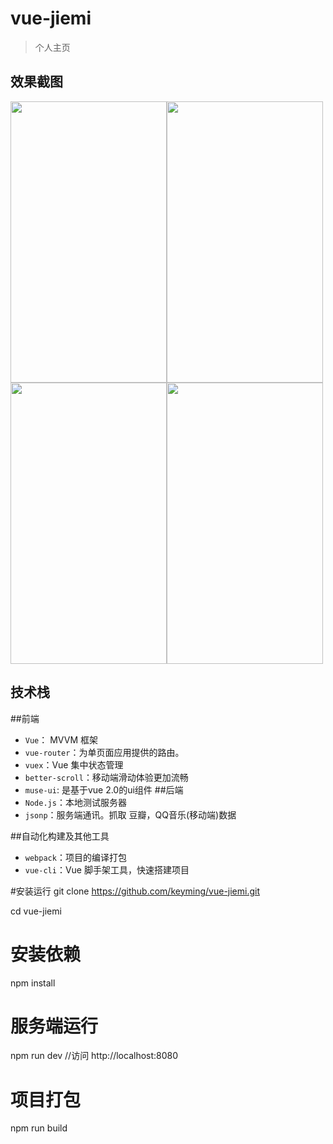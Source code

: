 # vue-jiemi

> 个人主页
## 效果截图
<img src="https://github.com/keyming/vue-jiemi/tree/master/vue-jiemi/Jiemi/img/pic1.png" width="250" height="450"><img src="https://github.com/keyming/vue-jiemi/tree/master/vue-jiemi/Jiemi/img/pic2.png" width="250" height="450">
<img src="https://github.com/keyming/vue-jiemi/tree/master/vue-jiemi/Jiemi/img/pic3.png" width="250" height="450"><img src="https://github.com/keyming/vue-jiemi/tree/master/vue-jiemi/Jiemi/img/pic4.png" width="250" height="450">
## 技术栈

##前端

- `Vue`： MVVM 框架
- `vue-router`：为单页面应用提供的路由。
- `vuex`：Vue 集中状态管理
- `better-scroll`：移动端滑动体验更加流畅
-  `muse-ui`: 是基于vue 2.0的ui组件
##后端
- `Node.js`：本地测试服务器
- `jsonp`：服务端通讯。抓取 豆瓣，QQ音乐(移动端)数据

##自动化构建及其他工具

- `webpack`：项目的编译打包
- `vue-cli`：Vue 脚手架工具，快速搭建项目

#安装运行
git clone https://github.com/keyming/vue-jiemi.git

cd vue-jiemi

# 安装依赖
npm install

# 服务端运行
npm run dev //访问 http://localhost:8080

#  项目打包
npm run build

